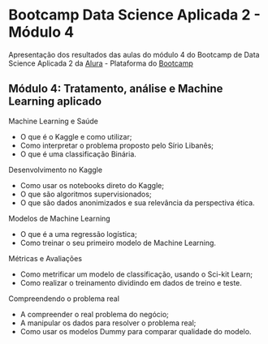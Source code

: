 # Bootcamp Data Science Aplicada 2 - Módulo 4
Apresentação dos resultados das aulas do módulo 4 do Bootcamp de Data Science Aplicada 2 da [Alura](https://www.alura.com.br) - Plataforma do [Bootcamp](https://bootcamps.alura.com.br/acesso-a-plataforma)

## Módulo 4: Tratamento, análise e Machine Learning aplicado

Machine Learning e Saúde
*	O que é o Kaggle e como utilizar;
*	Como interpretar o problema proposto pelo Sírio Libanês;
*	O que é uma classificação Binária.

Desenvolvimento no Kaggle
*	Como usar os notebooks direto do Kaggle;
*	O que são algoritmos supervisionados;
*	O que são dados anonimizados e sua relevância da perspectiva ética.

Modelos de Machine Learning
*	O que é a uma regressão logística;
*	Como treinar o seu primeiro modelo de Machine Learning.

Métricas e Avaliações
*	Como metrificar um modelo de classificação, usando o Sci-kit Learn;
*	Como realizar o treinamento dividindo em dados de treino e teste.

Compreendendo o problema real
*	A compreender o real problema do negócio;
*	A manipular os dados para resolver o problema real;
*	Como usar os modelos Dummy para comparar qualidade do modelo.
